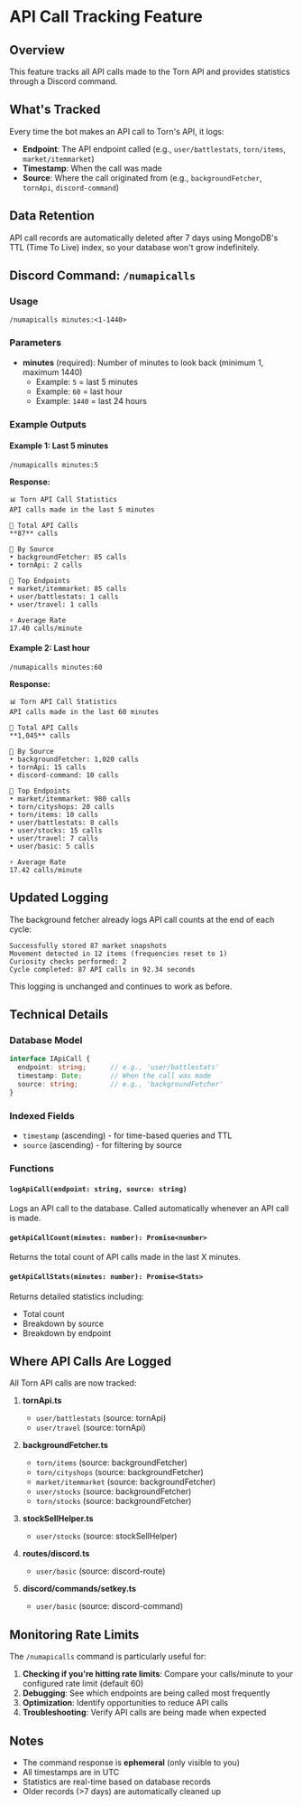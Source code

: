 # API Call Tracking Feature

## Overview

This feature tracks all API calls made to the Torn API and provides statistics through a Discord command.

## What's Tracked

Every time the bot makes an API call to Torn's API, it logs:
- **Endpoint**: The API endpoint called (e.g., `user/battlestats`, `torn/items`, `market/itemmarket`)
- **Timestamp**: When the call was made
- **Source**: Where the call originated from (e.g., `backgroundFetcher`, `tornApi`, `discord-command`)

## Data Retention

API call records are automatically deleted after 7 days using MongoDB's TTL (Time To Live) index, so your database won't grow indefinitely.

## Discord Command: `/numapicalls`

### Usage

```
/numapicalls minutes:<1-1440>
```

### Parameters

- **minutes** (required): Number of minutes to look back (minimum 1, maximum 1440)
  - Example: `5` = last 5 minutes
  - Example: `60` = last hour
  - Example: `1440` = last 24 hours

### Example Outputs

#### Example 1: Last 5 minutes
```
/numapicalls minutes:5
```

**Response:**
```
📊 Torn API Call Statistics
API calls made in the last 5 minutes

🔢 Total API Calls
**87** calls

📍 By Source
• backgroundFetcher: 85 calls
• tornApi: 2 calls

🎯 Top Endpoints
• market/itemmarket: 85 calls
• user/battlestats: 1 calls
• user/travel: 1 calls

⚡ Average Rate
17.40 calls/minute
```

#### Example 2: Last hour
```
/numapicalls minutes:60
```

**Response:**
```
📊 Torn API Call Statistics
API calls made in the last 60 minutes

🔢 Total API Calls
**1,045** calls

📍 By Source
• backgroundFetcher: 1,020 calls
• tornApi: 15 calls
• discord-command: 10 calls

🎯 Top Endpoints
• market/itemmarket: 980 calls
• torn/cityshops: 20 calls
• torn/items: 10 calls
• user/battlestats: 8 calls
• user/stocks: 15 calls
• user/travel: 7 calls
• user/basic: 5 calls

⚡ Average Rate
17.42 calls/minute
```

## Updated Logging

The background fetcher already logs API call counts at the end of each cycle:

```
Successfully stored 87 market snapshots
Movement detected in 12 items (frequencies reset to 1)
Curiosity checks performed: 2
Cycle completed: 87 API calls in 92.34 seconds
```

This logging is unchanged and continues to work as before.

## Technical Details

### Database Model

```typescript
interface IApiCall {
  endpoint: string;      // e.g., 'user/battlestats'
  timestamp: Date;       // When the call was made
  source: string;        // e.g., 'backgroundFetcher'
}
```

### Indexed Fields

- `timestamp` (ascending) - for time-based queries and TTL
- `source` (ascending) - for filtering by source

### Functions

#### `logApiCall(endpoint: string, source: string)`
Logs an API call to the database. Called automatically whenever an API call is made.

#### `getApiCallCount(minutes: number): Promise<number>`
Returns the total count of API calls made in the last X minutes.

#### `getApiCallStats(minutes: number): Promise<Stats>`
Returns detailed statistics including:
- Total count
- Breakdown by source
- Breakdown by endpoint

## Where API Calls Are Logged

All Torn API calls are now tracked:

1. **tornApi.ts**
   - `user/battlestats` (source: tornApi)
   - `user/travel` (source: tornApi)

2. **backgroundFetcher.ts**
   - `torn/items` (source: backgroundFetcher)
   - `torn/cityshops` (source: backgroundFetcher)
   - `market/itemmarket` (source: backgroundFetcher)
   - `user/stocks` (source: backgroundFetcher)
   - `torn/stocks` (source: backgroundFetcher)

3. **stockSellHelper.ts**
   - `user/stocks` (source: stockSellHelper)

4. **routes/discord.ts**
   - `user/basic` (source: discord-route)

5. **discord/commands/setkey.ts**
   - `user/basic` (source: discord-command)

## Monitoring Rate Limits

The `/numapicalls` command is particularly useful for:

1. **Checking if you're hitting rate limits**: Compare your calls/minute to your configured rate limit (default 60)
2. **Debugging**: See which endpoints are being called most frequently
3. **Optimization**: Identify opportunities to reduce API calls
4. **Troubleshooting**: Verify API calls are being made when expected

## Notes

- The command response is **ephemeral** (only visible to you)
- All timestamps are in UTC
- Statistics are real-time based on database records
- Older records (>7 days) are automatically cleaned up
